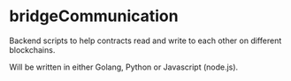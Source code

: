 # bridgeCommunication

Backend scripts to help contracts read and write to each other on different blockchains.

Will be written in either Golang, Python or Javascript (node.js). 
